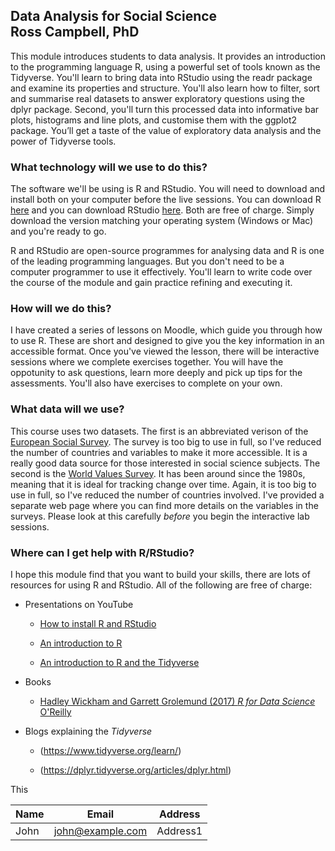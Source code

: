 
## **Data Analysis for Social Science**<br/> **Ross Campbell, PhD** ##

This module introduces students to data analysis. It provides an introduction to the programming language R, using a powerful set of tools known as the Tidyverse. You'll learn to bring data into RStudio using the readr package and examine its properties and structure. You'll also learn how to filter, sort and summarise real datasets to answer exploratory questions using the dplyr package. Second, you'll turn this processed data into informative bar plots, histograms and line plots, and customise them with the ggplot2 package. You’ll get a taste of the value of exploratory data analysis and the power of Tidyverse tools.

### What technology will we use to do this? 

The software we'll be using is R and RStudio. You will need to download and install both on your computer before the live sessions. You can download R [here](https://cran.r-project.org/) and you can download RStudio [here](https://www.rstudio.com). Both are free of charge. Simply download the version matching your operating system (Windows or Mac) and you're ready to go. 

R and RStudio are open-source programmes for analysing data and R is one of the leading programming languages. But you don't need to be a computer programmer to use it effectively. You'll learn to write code over the course of the module and gain practice refining and executing it.

### How will we do this? 

I have created a series of lessons on Moodle, which guide you through how to use R. These are short and designed to give you the key information in an accessible format. Once you've viewed the lesson, there will be interactive sessions where we complete exercises together. You will have the oppotunity to ask questions, learn more deeply and pick up tips for the assessments. You'll also have exercises to complete on your own.

### What data will we use?

This course uses two datasets. The first is an abbreviated verison of the [European Social Survey](https://www.europeansocialsurvey.org/). The survey is too big to use in full, so I've reduced the number of countries and variables to make it more accessible. It is a really good data source for those interested in social science subjects. The second is the [World Values Survey](https://www.worldvaluessurvey.org/wvs.jsp). It has been around since the 1980s, meaning that it is ideal for tracking change over time. Again, it is too big to use in full, so I've reduced the number of countries involved. I've provided a separate web page where you can find more details on the variables in the surveys. Please look at this carefully *before* you begin the interactive lab sessions.

### Where can I get help with R/RStudio?


I hope this module find that you want to build your skills, there are lots of resources for using R and RStudio. All of the following are free of charge:

- Presentations on YouTube

  - [How to install R and RStudio](https://www.youtube.com/watch?v=9-RrkJQQYqY)
  
  - [An introduction to R](https://www.youtube.com/watch?v=lL0s1coNtRk)
  
  - [An introduction to R and the Tidyverse](https://www.youtube.com/watch?v=JtQfXY0lIzc)
   
- Books
  - [Hadley Wickham and Garrett Grolemund (2017) *R for Data Science* O'Reilly](https://r4ds.had.co.nz)


- Blogs explaining the *Tidyverse* 

  - (https://www.tidyverse.org/learn/)

  - (https://dplyr.tidyverse.org/articles/dplyr.html)



This 


|Name|Email|Address| 
|----|-----|-------|
|John|john@example.com|Address1|
